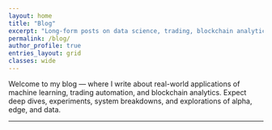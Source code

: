 ```yaml
---
layout: home
title: "Blog"
excerpt: "Long-form posts on data science, trading, blockchain analytics, and experimentation."
permalink: /blog/
author_profile: true
entries_layout: grid
classes: wide
---
```


Welcome to my blog — where I write about real-world applications of machine learning, trading automation, and blockchain analytics. Expect deep dives, experiments, system breakdowns, and explorations of alpha, edge, and data.

---